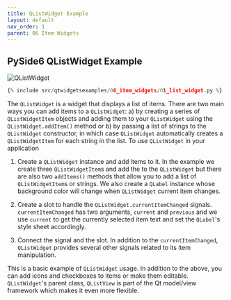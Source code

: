 ```yaml
---
title: QListWidget Example
layout: default
nav_order: 1
parent: 06 Item Widgets
---
```


## PySide6 QListWidget Example

![QListWidget](/blog/images/qtwidgetsexamples/06_item_widgets/01_list_widget.png)

```python
{% include src/qtwidgetsexamples/06_item_widgets/01_list_widget.py %}
```

The `QListWidget` is a widget that displays a list of items. There are two main ways you can add items to a `QListWidget`: a) by creating a series of `QListWidgetItem` objects and adding them to your `QListWidget` using the `QListWidget.addItem()` method or b) by passing a list of strings to the `QListWidget` constructor, in which case `QListWidget` automatically creates a `QListWidgetItem` for each string in the list. To use `QListWidget` in your application

1. Create a `QListWidget` instance and add items to it. In the example we create three `QListWidgetItem`s and add the to the `QListWidget` but there are also two `addItems()` methods that allow you to add a list of `QListWidgetItem`s or strings. We also create a `QLabel` instance whose background color will change when `QListWidget` current item changes.

2. Create a slot to handle the `QListWidget.currentItemChanged` signals. `currentItemChanged` has two arguments, `current` and `previous` and we use `current` to get the currently selected item text and set the `QLabel`'s style sheet accordingly.

3. Connect the signal and the slot. In addition to the `currentItemChanged`, `QListWidget` provides several other signals related to its item manipulation.

This is a basic example of `QListWidget` usage. In addition to the above, you can add icons and checkboxes to items or make them editable. `QListWidget`'s parent class, `QListView` is part of the Qt model/view framework which makes it even more flexible.